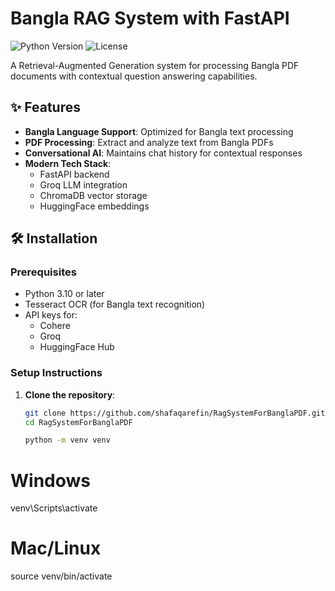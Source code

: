 # Bangla RAG System with FastAPI

![Python Version](https://img.shields.io/badge/python-3.10%2B-blue)
![License](https://img.shields.io/badge/license-MIT-green)

A Retrieval-Augmented Generation system for processing Bangla PDF documents with contextual question answering capabilities.

## ✨ Features

- **Bangla Language Support**: Optimized for Bangla text processing
- **PDF Processing**: Extract and analyze text from Bangla PDFs
- **Conversational AI**: Maintains chat history for contextual responses
- **Modern Tech Stack**: 
  - FastAPI backend
  - Groq LLM integration
  - ChromaDB vector storage
  - HuggingFace embeddings

## 🛠️ Installation

### Prerequisites

- Python 3.10 or later
- Tesseract OCR (for Bangla text recognition)
- API keys for:
  - Cohere
  - Groq
  - HuggingFace Hub

### Setup Instructions

1. **Clone the repository**:
   ```bash
   git clone https://github.com/shafaqarefin/RagSystemForBanglaPDF.git
   cd RagSystemForBanglaPDF

   python -m venv venv
# Windows
venv\Scripts\activate
# Mac/Linux
source venv/bin/activate
